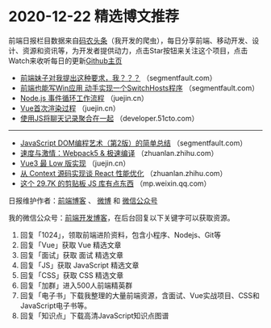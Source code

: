 # 2020-12-22 精选博文推荐

前端日报栏目数据来自[码农头条](http://hao.caibaojian.com.cn/)（我开发的爬虫），每日分享前端、移动开发、设计、资源和资讯等，为开发者提供动力，点击Star按钮来关注这个项目，点击Watch来收听每日的更新[Github主页](https://github.com/kujian/frontendDaily)
* [前端妹子对我提出这种要求，我？？？](https://segmentfault.com/a/1190000038572233) （segmentfault.com）
* [前端也能写Win应用 动手实现一个SwitchHosts程序](https://segmentfault.com/a/1190000038572731) （segmentfault.com）
* [Node.js 事件循环工作流程](https://juejin.cn/post/6908658231049093133) （juejin.cn）
* [Vue首次渲染过程](https://juejin.cn/post/6908656804083793933) （juejin.cn）
* [使用JS将聊天记录聚合在一起](https://developer.51cto.com/art/202012/636337.htm) （developer.51cto.com）

***
* [JavaScript DOM编程艺术（第2版）的简单总结](https://segmentfault.com/a/1190000038573062) （segmentfault.com）
* [速度与激情：Webpack5 &amp; 极速编译](https://zhuanlan.zhihu.com/p/338507158) （zhuanlan.zhihu.com）
* [Vue3 最 Low 版实现](https://juejin.cn/post/6908652759029907470) （juejin.cn）
* [从 Context 源码实现谈 React 性能优化](https://zhuanlan.zhihu.com/p/337952324) （zhuanlan.zhihu.com）
* [这个 29.7K 的剪贴板 JS 库有点东西](https://mp.weixin.qq.com/s/Q8Aqz-eARuIpgf3LkpNjfQ) （mp.weixin.qq.com）

日报维护作者：[前端博客](http://caibaojian.com.cn/) 、 [微博](http://weibo.com/kujian) 和 [微信公众号](https://open.weixin.qq.com/qr/code?username=caibaojian_com)

我的微信公众号：[前端开发博客](https://open.weixin.qq.com/qr/code?username=caibaojian_com)，在后台回复以下关键字可以获取资源。

1. 回复「1024」，领取前端进阶资料，包含小程序、Nodejs、Git等
2. 回复「Vue」获取 Vue 精选文章
3. 回复「面试」获取 面试 精选文章
4. 回复「JS」获取 JavaScript 精选文章
5. 回复「CSS」获取 CSS 精选文章
6. 回复「加群」进入500人前端精英群
7. 回复「电子书」下载我整理的大量前端资源，含面试、Vue实战项目、CSS和JavaScript电子书等。
8. 回复「知识点」下载高清JavaScript知识点图谱